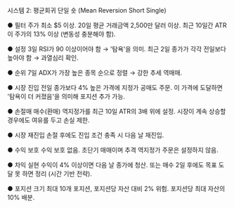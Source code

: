 시스템 2: 평균회귀 단일 숏 (Mean Reversion Short Single)

● 필터
주가 최소 $5 이상.
20일 평균 거래금액 2,500만 달러 이상.
최근 10일간 ATR이 주가의 13% 이상 (변동성 충분해야 함).

● 설정
3일 RSI가 90 이상이어야 함 → '탐욕'을 의미.
최근 2일 종가가 각각 전일보다 높아야 함 → 과열심리 확인.

● 순위
7일 ADX가 가장 높은 종목 순으로 정렬 → 강한 추세 역매매.

● 시장 진입
전일 종가보다 4% 높은 가격에 지정가 공매도 주문.
이 가격에 도달하면 '탐욕이 더 커졌음'을 의미해 포지션 추가 가능.

● 손절매
매수(환매) 역지정가를 최근 10일 ATR의 3배 위에 설정.
시장이 계속 상승할 경우에도 여유를 두고 손실 제한.

● 시장 재진입
손절 후에도 진입 조건 충족 시 다음 날 재진입.

● 수익 보호
수익 보호 없음.
초단기 매매이며 추격 역지정가 주문은 설정하지 않음.

● 차익 실현
수익이 4% 이상이면 다음 날 종가에 청산.
또는 매수 2일 후에도 목표 도달 못 하면 정리 (시간 기반 전략).

● 포지션 크기
최대 10개 포지션, 포지션당 자산 대비 2% 위험.
포지션당 최대 자산의 10% 배분.